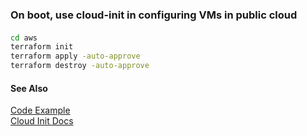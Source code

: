 ### On boot, use cloud-init in configuring VMs in public cloud
####
```sh
cd aws
terraform init
terraform apply -auto-approve
terraform destroy -auto-approve
```
#### See Also
[Code Example][ref2] \
[Cloud Init Docs][ref1]

[//]: # (These are reference links used in the body of this note and get stripped out when the markdown processor does its job. There is no need to format nicely because it shouldn't be seen. Thanks SO - http://stackoverflow.com/questions/4823468/store-comments-in-markdown-syntax)

[ref1]: <https://cloudinit.readthedocs.io/en/latest/index.html>
[ref2]: <https://github.com/terraform-in-action/manning-code/tree/master/chapter4/complete>
